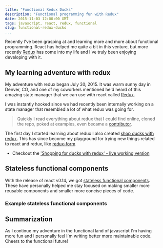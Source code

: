```yaml
---
title: "Functional Redux Ducks"
description: "Functional programming fun with Redux"
date: 2015-11-03 12:00:00 GMT
tags: javascript, react, redux, functional
slug: functional-redux-ducks
...
```


Recently I've been grasping at and learning more and more about functional programming. React has helped me quite a bit in this venture, but more recently [Redux](https://github.com/rackt/redux) has come into my life and I've truly been enjoying developing with it.

## My learning adventure with redux

My adventure with redux began July 30, 2015. It was warm sunny day in Denver, CO, and one of my coworkers mentioned he'd heard of this amazing state manager that we can use with react called [Redux](https://github.com/rackt/redux).

I was instantly hooked since we had recently been internally working on a state manager that resembled a lot of what redux was going for.

>Quickly I read everything about redux that I could find online, cloned the repo, poked at examples, even became a [contributor](https://github.com/rackt/redux/commit/9db0c57a83661a240effc3db7a32130b129f21ce).

The first day I started learning about redux I also created [shop ducks with redux](https://github.com/hartzis/react-with-redux-shop-ducks). This has since become my playground for trying new things related to react and redux, like [redux-form](https://github.com/erikras/redux-form).

* Checkout the ['Shopping for ducks with redux' - live working version](http://hartzis.github.io/react-with-redux-shop-ducks/)

## Stateless functional components

With the release of react v0.14, we got [stateless functional components](http://facebook.github.io/react/blog/2015/10/07/react-v0.14.html#stateless-functional-components). These have personally helped me stay focused on making smaller more reusable components and smaller more concise pieces of code.

### Example stateless functional components
<script src="https://gist.github.com/hartzis/469416bd0ac506896e9c.js"></script>

## Summarization

As I continue my adventure in the functional land of javascript I'm having more fun and I personally feel I'm writing better more maintainable code. Cheers to the functional future!
